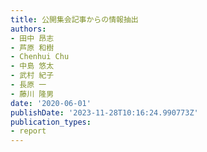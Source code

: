 ```yaml
---
title: 公開集会記事からの情報抽出
authors:
- 田中 昂志
- 芦原 和樹
- Chenhui Chu
- 中島 悠太
- 武村 紀子
- 長原 一
- 藤川 隆男
date: '2020-06-01'
publishDate: '2023-11-28T10:16:24.990773Z'
publication_types:
- report
---
```

